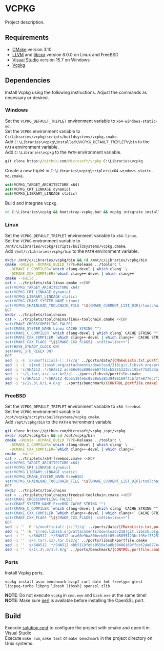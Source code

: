 # VCPKG
Project description.

## Requirements
* [CMake](https://cmake.org/download/) version 3.10
* [LLVM](https://llvm.org/) and [libcxx](https://libcxx.llvm.org/) version 6.0.0 on Linux and FreeBSD
* [Visual Studio](https://www.visualstudio.com/downloads/) version 15.7 on Windows
* [Vcpkg](https://github.com/Microsoft/vcpkg)

## Dependencies
Install Vcpkg using the following instructions. Adjust the commands as necessary or desired.

### Windows
Set the `VCPKG_DEFAULT_TRIPLET` environment variable to `x64-windows-static-md`.<br/>
Set the `VCPKG` environment variable to `C:/Libraries/vcpkg/scripts/buildsystems/vcpkg.cmake`.<br/>
Add `C:\Libraries\vcpkg\installed\%VCPKG_DEFAULT_TRIPLET%\bin` to the `PATH` environment variable.<br/>
Add `C:\Libraries\vcpkg` to the `PATH` environment variable.

```cmd
git clone https://github.com/Microsoft/vcpkg C:\Libraries\vcpkg
```

Create a new triplet in `C:\Libraries\vcpkg\triplets\x64-windows-static-md.cmake`.

```cmake
set(VCPKG_TARGET_ARCHITECTURE x64)
set(VCPKG_CRT_LINKAGE dynamic)
set(VCPKG_LIBRARY_LINKAGE static)
```

Build and integrate vcpkg.

```cmd
cd C:\Libraries\vcpkg && bootstrap-vcpkg.bat && vcpkg integrate install
```

### Linux
Set the `VCPKG_DEFAULT_TRIPLET` environment variable to `x64-linux`.<br/>
Set the `VCPKG` environment variable to `/mnt/c/Libraries/vcpkg/scripts/buildsystems/vcpkg.cmake`.<br/>
Add `/mnt/c/Libraries/vcpkg/bin` to the `PATH` environment variable.

```sh
mkdir /mnt/c/Libraries/vcpkg/bin && cd /mnt/c/Libraries/vcpkg/bin
cmake -GNinja -DCMAKE_BUILD_TYPE=Release ../toolsrc \
  -DCMAKE_C_COMPILER=`which clang-devel | which clang` \
  -DCMAKE_CXX_COMPILER=`which clang++-devel | which clang++`
cmake --build .
cat > ../triplets/x64-linux.cmake <<EOF
set(VCPKG_TARGET_ARCHITECTURE x64)
set(VCPKG_CRT_LINKAGE dynamic)
set(VCPKG_LIBRARY_LINKAGE static)
set(VCPKG_CMAKE_SYSTEM_NAME Linux)
set(VCPKG_CHAINLOAD_TOOLCHAIN_FILE "\${CMAKE_CURRENT_LIST_DIR}/toolchains/linux-toolchain.cmake")
EOF
mkdir ../triplets/toolchains
cat > ../triplets/toolchains/linux-toolchain.cmake <<EOF
set(CMAKE_CROSSCOMPILING FALSE)
set(CMAKE_SYSTEM_NAME Linux CACHE STRING "")
set(CMAKE_C_COMPILER `which clang-devel | which clang` CACHE STRING "")
set(CMAKE_CXX_COMPILER `which clang++-devel | which clang++` CACHE STRING "")
set(CMAKE_CXX_FLAGS "\${CMAKE_CXX_FLAGS} -stdlib=libc++")
set(HAVE_STEADY_CLOCK ON)
set(HAVE_STD_REGEX ON)
EOF
sed -i -E 's/unofficial(-|::)?//g' ../ports/date/{CMakeLists.txt,portfile.cmake}
sed -i -E 's|red.libssh.org/attachments/download/218|git.libssh.org/projects/libssh.git/snapshot|g' ../ports/libssh/portfile.cmake
sed -i 's/SHA512 .*/SHA512 aca60e9ba800eeb0ff65cb5855123bc195ef752533af62d8f7cfd26296828e0db4b6dd538a1d452b62175e2269fe94dd7fe84fcce99665f970ee72c75fb7d1e4/g' ../ports/libssh/portfile.cmake
sed -i 's/\.tar\.xz/.tar.bz2/g' ../ports/libssh/portfile.cmake
sed -i 's/SHA512 .*/SHA512 4bb5119fe6c0558e5a8b39486169ffcbf24e877ec7f28636dfab1692936b77334f76d28bda2cdada18e5070579da7a5bf0617bfbb6a09848f0b071df8e694d76/g' ../ports/benchmark/portfile.cmake
sed -i 's/1\.3\.0/1.4.0/g' ../ports/benchmark/{CONTROL,portfile.cmake}
```

### FreeBSD
Set the `VCPKG_DEFAULT_TRIPLET` environment variable to `x64-freebsd`.<br/>
Set the `VCPKG` environment variable to `/opt/vcpkg/scripts/buildsystems/vcpkg.cmake`.<br/>
Add `/opt/vcpkg/bin` to the `PATH` environment variable.

```sh
git clone https://github.com/Microsoft/vcpkg /opt/vcpkg
mkdir /opt/vcpkg/bin && cd /opt/vcpkg/bin
cmake -GNinja -DCMAKE_BUILD_TYPE=Release ../toolsrc \
  -DCMAKE_C_COMPILER=`which clang-devel | which clang` \
  -DCMAKE_CXX_COMPILER=`which clang++-devel | which clang++`
cmake --build .
cat > ../triplets/x64-freebsd.cmake <<EOF
set(VCPKG_TARGET_ARCHITECTURE x64)
set(VCPKG_CRT_LINKAGE dynamic)
set(VCPKG_LIBRARY_LINKAGE static)
set(VCPKG_CMAKE_SYSTEM_NAME FreeBSD)
set(VCPKG_CHAINLOAD_TOOLCHAIN_FILE "\${CMAKE_CURRENT_LIST_DIR}/toolchains/freebsd-toolchain.cmake")
EOF
mkdir ../triplets/toolchains
cat > ../triplets/toolchains/freebsd-toolchain.cmake <<EOF
set(CMAKE_CROSSCOMPILING FALSE)
set(CMAKE_SYSTEM_NAME FreeBSD CACHE STRING "")
set(CMAKE_C_COMPILER `which clang-devel | which clang` CACHE STRING "")
set(CMAKE_CXX_COMPILER `which clang++-devel | which clang++` CACHE STRING "")
set(CMAKE_CXX_FLAGS "\${CMAKE_CXX_FLAGS} -stdlib=libc++")
EOF
sed -i '' -E 's/unofficial(-|::)?//g' ../ports/date/{CMakeLists.txt,portfile.cmake}
sed -i '' -E 's|red.libssh.org/attachments/download/218|git.libssh.org/projects/libssh.git/snapshot|g' ../ports/libssh/portfile.cmake
sed -i '' 's/SHA512 .*/SHA512 aca60e9ba800eeb0ff65cb5855123bc195ef752533af62d8f7cfd26296828e0db4b6dd538a1d452b62175e2269fe94dd7fe84fcce99665f970ee72c75fb7d1e4/g' ../ports/libssh/portfile.cmake
sed -i '' 's/\.tar\.xz/.tar.bz2/g' ../ports/libssh/portfile.cmake
sed -i '' 's/SHA512 .*/SHA512 4bb5119fe6c0558e5a8b39486169ffcbf24e877ec7f28636dfab1692936b77334f76d28bda2cdada18e5070579da7a5bf0617bfbb6a09848f0b071df8e694d76/g' ../ports/benchmark/portfile.cmake
sed -i '' 's/1\.3\.0/1.4.0/g' ../ports/benchmark/{CONTROL,portfile.cmake}
```

### Ports
Install Vcpkg ports.

```
vcpkg install asio benchmark bzip2 curl date fmt freetype gtest libjpeg-turbo libpng libssh libssh2 openssl zlib
```

**NOTE**: Do not execute `vcpkg` in `cmd.exe` and `bash.exe` at the same time!<br/>
**NOTE**: Make sure [perl](http://strawberryperl.com) is available before installing the OpenSSL port.

## Build
Execute [solution.cmd](solution.cmd) to configure the project with cmake and open it in Visual Studio.<br/>
Execute `make run`, `make test` or `make benchmark` in the project directory on Unix systems.

<!--
## Usage
```cmake
find_package(benchmark REQUIRED)
target_link_libraries(main PRIVATE benchmark::benchmark)

find_package(BZip2 REQUIRED)
target_link_libraries(main PRIVATE BZip2::BZip2)

find_package(CURL REQUIRED)
target_link_libraries(main PRIVATE ${CURL_LIBRARIES})
target_include_directories(main PRIVATE ${CURL_INCLUDE_DIRS})

find_package(date REQUIRED)
target_link_libraries(main PRIVATE date::tz date::date)

find_package(fmt REQUIRED)
target_link_libraries(main PRIVATE fmt::fmt fmt::fmt-header-only)

find_package(Freetype REQUIRED)
target_link_libraries(main PRIVATE Freetype::Freetype)

find_package(JPEG REQUIRED)
target_link_libraries(main PRIVATE ${JPEG_LIBRARIES})
target_include_directories(main PRIVATE ${JPEG_INCLUDE_DIR})

find_package(libssh2 REQUIRED)
target_link_libraries(main PRIVATE Libssh2::libssh2)

find_package(OpenSSL REQUIRED)
target_link_libraries(main PRIVATE OpenSSL::SSL OpenSSL::Crypto)

find_package(PNG REQUIRED)
target_link_libraries(main PRIVATE PNG::PNG)

find_package(ZLIB REQUIRED)
target_link_libraries(main PRIVATE ZLIB::ZLIB)
```

```cmake
find_package(GTest)
option(BUILD_TESTING "Build tests." ${GTEST_FOUND})
if(BUILD_TESTING)
  enable_testing()
  include(GoogleTest)
  file(GLOB tests_sources tests/*.h tests/*.cpp)
  source_group(TREE ${CMAKE_CURRENT_SOURCE_DIR}/src PREFIX src FILES ${tests_sources})
  add_executable(tests ${tests_sources})
  target_include_directories(tests PRIVATE ${CMAKE_CURRENT_BINARY_DIR} src)
  target_link_libraries(tests PRIVATE GTest::GTest GTest::Main)
  gtest_add_tests(TARGET tests WORKING_DIRECTORY ${CMAKE_CURRENT_SOURCE_DIR})
endif()
```

## cmake/FindLibSSH.cmake
```cmake
find_path(LIBSSH_INCLUDE_DIR libssh.h PATH_SUFFIXES libssh)
find_library(LIBSSH_LIBRARY NAMES ssh libssh)

if(LIBSSH_INCLUDE_DIR)
  file(STRINGS "${LIBSSH_INCLUDE_DIR}/libssh.h" libssh_version_str REGEX
    "^#define[\t ]+LIBSSH_VERSION_(MAJOR|MINOR|MICRO)[\t ]+.*")

  string(REGEX REPLACE "^.*LIBSSH_VERSION_MAJOR[\t ]+([0-9]+).*$" "\\1" LIBSSH_VERSION_MAJOR "${libssh_version_str}")
  string(REGEX REPLACE "^.*LIBSSH_VERSION_MINOR[\t ]+([0-9]+).*$" "\\1" LIBSSH_VERSION_MINOR "${libssh_version_str}")
  string(REGEX REPLACE "^.*LIBSSH_VERSION_MICRO[\t ]+([0-9]+).*$" "\\1" LIBSSH_VERSION_PATCH "${libssh_version_str}")

  string(REGEX REPLACE "^0(.+)" "\\1" LIBSSH_VERSION_MAJOR "${LIBSSH_VERSION_MAJOR}")
  string(REGEX REPLACE "^0(.+)" "\\1" LIBSSH_VERSION_MINOR "${LIBSSH_VERSION_MINOR}")
  string(REGEX REPLACE "^0(.+)" "\\1" LIBSSH_VERSION_PATCH "${LIBSSH_VERSION_PATCH}")

  set(LIBSSH_VERSION "${LIBSSH_VERSION_MAJOR}.${LIBSSH_VERSION_MINOR}.${LIBSSH_VERSION_PATCH}")
endif()

include(FindPackageHandleStandardArgs)
find_package_handle_standard_args(LibSSH DEFAULT_MSG LIBSSH_INCLUDE_DIR LIBSSH_LIBRARY)

mark_as_advanced(
  LIBSSH_INCLUDE_DIR
  LIBSSH_LIBRARY
  LIBSSH_VERSION_MAJOR
  LIBSSH_VERSION_MINOR
  LIBSSH_VERSION_PATCH
  LIBSSH_VERSION)

if(LIBSSH_FOUND)
  find_package(ZLIB REQUIRED)
  find_package(OpenSSL REQUIRED)
  add_library(LibSSH::LibSSH UNKNOWN IMPORTED)
  set_target_properties(LibSSH::LibSSH PROPERTIES
    INTERFACE_INCLUDE_DIRECTORIES "${LIBSSH_INCLUDE_DIR}"
    IMPORTED_LOCATION "${LIBSSH_LIBRARY}"
    IMPORTED_LINK_INTERFACE_LIBRARIES "ZLIB::ZLIB;OpenSSL::SSL;OpenSSL::Crypto"
    IMPORTED_LINK_INTERFACE_LANGUAGES "C")
endif()
```

```cmake
list(APPEND CMAKE_MODULE_PATH ${CMAKE_CURRENT_SOURCE_DIR}/cmake)
find_package(LibSSH REQUIRED)
target_link_libraries(${PROJECT_NAME} PUBLIC LibSSH::LibSSH)
```

## cmake/FindLibSSH2.cmake
```cmake
find_path(LIBSSH2_INCLUDE_DIR libssh2.h)
find_library(LIBSSH2_LIBRARY NAMES ssh2 libssh2)

if(LIBSSH2_INCLUDE_DIR)
  file(STRINGS "${LIBSSH2_INCLUDE_DIR}/libssh2.h" libssh2_version_str REGEX
    "^#define[\t ]+LIBSSH2_VERSION_NUM[\t ]+0x[0-9][0-9][0-9][0-9][0-9][0-9].*")

  string(REGEX REPLACE "^.*LIBSSH2_VERSION_NUM[\t ]+0x([0-9][0-9]).*$" "\\1"
    LIBSSH2_VERSION_MAJOR "${libssh2_version_str}")
  string(REGEX REPLACE "^.*LIBSSH2_VERSION_NUM[\t ]+0x[0-9][0-9]([0-9][0-9]).*$" "\\1"
    LIBSSH2_VERSION_MINOR  "${libssh2_version_str}")
  string(REGEX REPLACE "^.*LIBSSH2_VERSION_NUM[\t ]+0x[0-9][0-9][0-9][0-9]([0-9][0-9]).*$" "\\1"
    LIBSSH2_VERSION_PATCH "${libssh2_version_str}")

  string(REGEX REPLACE "^0(.+)" "\\1" LIBSSH2_VERSION_MAJOR "${LIBSSH2_VERSION_MAJOR}")
  string(REGEX REPLACE "^0(.+)" "\\1" LIBSSH2_VERSION_MINOR "${LIBSSH2_VERSION_MINOR}")
  string(REGEX REPLACE "^0(.+)" "\\1" LIBSSH2_VERSION_PATCH "${LIBSSH2_VERSION_PATCH}")

  set(LIBSSH2_VERSION "${LIBSSH2_VERSION_MAJOR}.${LIBSSH2_VERSION_MINOR}.${LIBSSH2_VERSION_PATCH}")
endif()

include(FindPackageHandleStandardArgs)
find_package_handle_standard_args(LibSSH2 DEFAULT_MSG LIBSSH2_INCLUDE_DIR LIBSSH2_LIBRARY)

mark_as_advanced(
  LIBSSH2_INCLUDE_DIR
  LIBSSH2_LIBRARY
  LIBSSH2_VERSION_MAJOR
  LIBSSH2_VERSION_MINOR
  LIBSSH2_VERSION_PATCH
  LIBSSH2_VERSION)

if(LIBSSH2_FOUND)
  find_package(ZLIB REQUIRED)
  find_package(OpenSSL REQUIRED)
  add_library(LibSSH2::LibSSH2 UNKNOWN IMPORTED)
  set_target_properties(LibSSH2::LibSSH2 PROPERTIES
    INTERFACE_INCLUDE_DIRECTORIES "${LIBSSH2_INCLUDE_DIR}"
    IMPORTED_LOCATION "${LIBSSH2_LIBRARY}"
    IMPORTED_LINK_INTERFACE_LIBRARIES "ZLIB::ZLIB;OpenSSL::SSL;OpenSSL::Crypto"
    IMPORTED_LINK_INTERFACE_LANGUAGES "C")
endif()
```

```cmake
list(APPEND CMAKE_MODULE_PATH ${CMAKE_CURRENT_SOURCE_DIR}/cmake)
find_package(LibSSH2 REQUIRED)
target_link_libraries(${PROJECT_NAME} PUBLIC LibSSH2::LibSSH2)
```
-->
